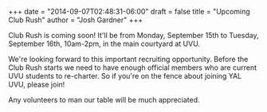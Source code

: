 +++
date = "2014-09-07T02:48:31-06:00"
draft = false
title = "Upcoming Club Rush"
author = "Josh Gardner"
+++

Club Rush is coming soon! It'll be from Monday, September 15th to Tuesday, September 16th, 10am-2pm, in the main courtyard at UVU.

We're looking forward to this important recruiting opportunity. Before the Club Rush starts we need to have enough official members who are current UVU students to re-charter. So if you're on the fence about joining YAL UVU, please join!

Any volunteers to man our table will be much appreciated.
